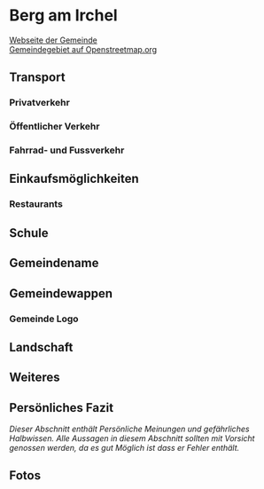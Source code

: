 # Berg am Irchel

[Webseite der Gemeinde](https://www.bergamirchel.ch/)  
[Gemeindegebiet auf Openstreetmap.org](https://www.openstreetmap.org/relation/1682089)

## Transport

### Privatverkehr

### Öffentlicher Verkehr

### Fahrrad- und Fussverkehr

## Einkaufsmöglichkeiten

### Restaurants

## Schule

## Gemeindename

## Gemeindewappen

### Gemeinde Logo

## Landschaft

## Weiteres

## Persönliches Fazit

*Dieser Abschnitt enthält Persönliche Meinungen und gefährliches Halbwissen. Alle Aussagen in diesem Abschnitt sollten mit Vorsicht genossen werden, da es gut Möglich ist dass er Fehler enthält.*

## Fotos

